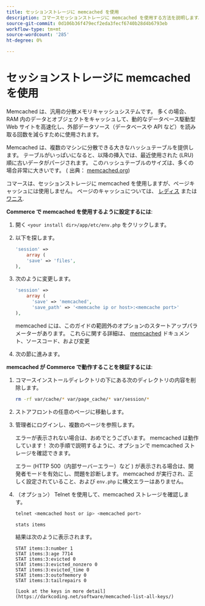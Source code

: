 ```yaml
---
title: セッションストレージに memcached を使用
description: コマースセッションストレージに memcached を使用する方法を説明します。
source-git-commit: 0d106b36f479ecf2eda3fecf6740b28d4b6793eb
workflow-type: tm+mt
source-wordcount: '285'
ht-degree: 0%

---
```



# セッションストレージに memcached を使用

Memcached は、汎用の分散メモリキャッシュシステムです。 多くの場合、RAM 内のデータとオブジェクトをキャッシュして、動的なデータベース駆動型 Web サイトを高速化し、外部データソース（データベースや API など）を読み取る回数を減らすために使用されます。

Memcached は、複数のマシンに分散できる大きなハッシュテーブルを提供します。 テーブルがいっぱいになると、以降の挿入では、最近使用された (LRU) 順に古いデータがパージされます。 このハッシュテーブルのサイズは、多くの場合非常に大きいです。 ( 出典： [memcached.org](https://www.memcached.org/))

コマースは、セッションストレージに memcached を使用しますが、ページキャッシュには使用しません。 ページのキャッシュについては、 [レディス](../cache/redis-pg-cache.md) または [ワニス](../cache/config-varnish.md).

**Commerce で memcached を使用するように設定するには**:

1. 開く `<your install dir>/app/etc/env.php` をクリックします。
1. 以下を探します。

   ```php
   'session' =>
       array (
       'save' => 'files',
   ),
   ```

1. 次のように変更します。

   ```php
   'session' =>
       array (
         'save' => 'memcached',
         'save_path' => '<memcache ip or host>:<memcache port>'
   ),
   ```

   memcached には、このガイドの範囲外のオプションのスタートアップパラメーターがあります。 これらに関する詳細は、 [memcached](https://www.php.net/manual/en/memcached.sessions.php) ドキュメント、ソースコード、および変更

1. 次の節に進みます。

**memcached が Commerce で動作することを検証するには**:

1. コマースインストールディレクトリの下にある次のディレクトリの内容を削除します。

   ```bash
   rm -rf var/cache/* var/page_cache/* var/session/*
   ```

1. ストアフロントの任意のページに移動します。

1. 管理者にログインし、複数のページを参照します。

   エラーが表示されない場合は、おめでとうございます。 memcached は動作しています！ 次の手順で説明するように、オプションで memcached ストレージを確認できます。

   エラー (HTTP 500（内部サーバーエラー）など ) が表示される場合は、開発者モードを有効にし、問題を診断します。 memcached が実行され、正しく設定されていること、および `env.php` に構文エラーはありません。

1. （オプション） Telnet を使用して、memcached ストレージを確認します。

   ```bash
   telnet <memcached host or ip> <memcached port>
   ```

   ```bash
   stats items
   ```

   結果は次のように表示されます。

   ```terminal
   STAT items:3:number 1
   STAT items:3:age 7714
   STAT items:3:evicted 0
   STAT items:3:evicted_nonzero 0
   STAT items:3:evicted_time 0
   STAT items:3:outofmemory 0
   STAT items:3:tailrepairs 0
   
   [Look at the keys in more detail](https://darkcoding.net/software/memcached-list-all-keys/)
   ```
